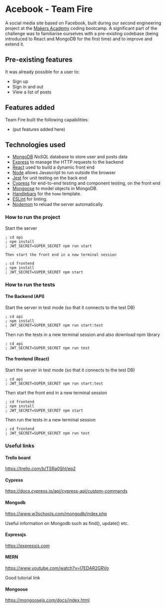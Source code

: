 # Acebook - Team Fire

A social media site based on Facebook, built during our second engineering project at the [Makers Academy](https://github.com/makersacademy) coding bootcamp. A significant part of the challenge was to familiarise ourselves with a pre-existing codebase (being introduced to React and MongoDB for the first time) and to improve and extend it.

## Pre-existing features

It was already possible for a user to:

- Sign up
- Sign in and out
- View a list of posts

## Features added

Team Fire built the following capabilities:

- (put features added here)

## Technologies used

- [MongoDB](https://www.mongodb.com/) _NoSQL_ database to store user and posts data
- [Express](https://expressjs.com/) to manage the HTTP requests to the backend
- [React](https://reactjs.org/) used to build a dynamic front end
- [Node](https://nodejs.org/en/) allows Javascript to run outside the browser
- [Jest](https://jestjs.io/) for unit testing on the back end
- [Cypress](https://www.cypress.io/) for end-to-end testing and component testing, on the front end
- [Mongoose](https://mongoosejs.com) to model objects in MongoDB.
- [Handlebars](https://handlebarsjs.com/) for the `home` template.
- [ESLint](https://eslint.org) for linting.
- [Nodemon](https://nodemon.io/) to reload the server automatically.

### How to run the project

Start the server

```
; cd api
; npm install
; JWT_SECRET=SUPER_SECRET npm run start
```

    Then start the front end in a new terminal session

```
; cd frontend
; npm install
; JWT_SECRET=SUPER_SECRET npm start
```

### How to run the tests

#### The Backend (API)

Start the server in test mode (so that it connects to the test DB)

```
; cd api
; npm install
; JWT_SECRET=SUPER_SECRET npm run start:test
```

Then run the tests in a new terminal session and also download npm library

```
; cd api
; JWT_SECRET=SUPER_SECRET npm run test
```

#### The frontend (React)

Start the server in test mode (so that it connects to the test DB)

```
; cd api
; JWT_SECRET=SUPER_SECRET npm run start:test
```

Then start the front end in a new terminal session

```
; cd frontend
; npm install
; JWT_SECRET=SUPER_SECRET npm start
```

Then run the tests in a new terminal session

```
; cd frontend
; JWT_SECRET=SUPER_SECRET npm run test
```

### Useful links

#### Trello board

https://trello.com/b/TSRa0ShI/ep2

#### Cypress

https://docs.cypress.io/api/cypress-api/custom-commands

#### Mongodb

https://www.w3schools.com/mongodb/index.php

Useful information on Mongodb such as find(), update() etc.

#### Expressjs

https://expressjs.com

#### MERN

https://www.youtube.com/watch?v=I7EDAR2GRVo

Good tutorial link

#### Mongoose

https://mongoosejs.com/docs/index.html
